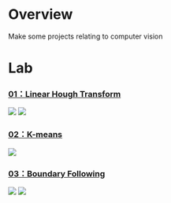 # Overview
Make some projects relating to computer vision

# Lab
### [01：Linear Hough Transform](https://github.com/tailer954/ComputerVision/blob/master/01_Hough%20Transform/linear_hough_transform.m)
>
>
![](https://github.com/tailer954/ComputerVision/blob/master/01_Hough%20Transform/Preprocessing.jpg)
![](https://github.com/tailer954/ComputerVision/blob/master/01_Hough%20Transform/Edge%20and%20Detect%20Result.JPG)
>
### [02：K-means](https://github.com/tailer954/ComputerVision/blob/master/02_K%20means/k_means.m)
>
>
![](https://github.com/tailer954/ComputerVision/blob/master/02_K%20means/K-means%20Result.JPG)
>
### [03：Boundary Following](https://github.com/tailer954/ComputerVision/blob/master/03_Boundary%20Following/rice_count.m)
>
>
![](https://github.com/tailer954/ComputerVision/blob/master/03_Boundary%20Following/Boundary%20Following%20Result.JPG)
![](https://github.com/tailer954/ComputerVision/blob/master/03_Boundary%20Following/Preprocessing.JPG)
>
